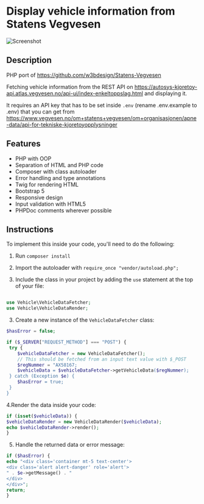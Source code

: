 # Display vehicle information from Statens Vegvesen

<img src="https://user-images.githubusercontent.com/45217974/164569251-ffd9b726-ccc5-4d87-b210-ec11e11c8c9d.png" alt="Screenshot" />

## Description

PHP port of https://github.com/w3bdesign/Statens-Vegvesen

Fetching vehicle information from the REST API on <https://autosys-kjoretoy-api.atlas.vegvesen.no/api-ui/index-enkeltoppslag.html> and displaying it.

It requires an API key that has to be set inside `.env` (rename .env.example to .env) that you can get from <https://www.vegvesen.no/om+statens+vegvesen/om+organisasjonen/apne-data/api-for-tekniske-kjoretoyopplysninger>

## Features

-   PHP with OOP
-   Separation of HTML and PHP code
-   Composer with class autoloader
-   Error handling and type annotations
-   Twig for rendering HTML
-   Bootstrap 5
-   Responsive design
-   Input validation with HTML5
-   PHPDoc comments wherever possible

## Instructions

To implement this inside your code, you'll need to do the following:

1.  Run `composer install` 

1.  Import the autoloader with `require_once "vendor/autoload.php";` 

2.  Include the class in your project by adding the `use` statement at the top of your file:

```php    

use Vehicle\VehicleDataFetcher;
use Vehicle\VehicleDataRender;

```

3. Create a new instance of the `VehicleDataFetcher` class:

```php
$hasError = false;

if ($_SERVER["REQUEST_METHOD"] === "POST") {
 try {
 	$vehicleDataFetcher = new VehicleDataFetcher();
    // This should be fetched from an input text value with $_POST
 	$regNummer = "AX58167;
 	$vehicleData = $vehicleDataFetcher->getVehicleData($regNummer);
 } catch (Exception $e) {
 	$hasError = true;
 }
}
```

4.Render the data inside your code:

```php
if (isset($vehicleData)) {
$vehicleDataRender = new VehicleDataRender($vehicleData);
echo $vehicleDataRender->render();
}
```

5. Handle the returned data or error message:

```php 	
if ($hasError) {
echo "<div class='container mt-5 text-center'>
<div class='alert alert-danger' role='alert'>
" . $e->getMessage() . "
</div>
</div>";
return;
}
 
```
